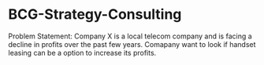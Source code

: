 # BCG-Strategy-Consulting

Problem Statement: Company X is a local telecom company and is facing a decline in profits over the past few years. Comapany want to look if handset leasing can be a option to increase its profits.

